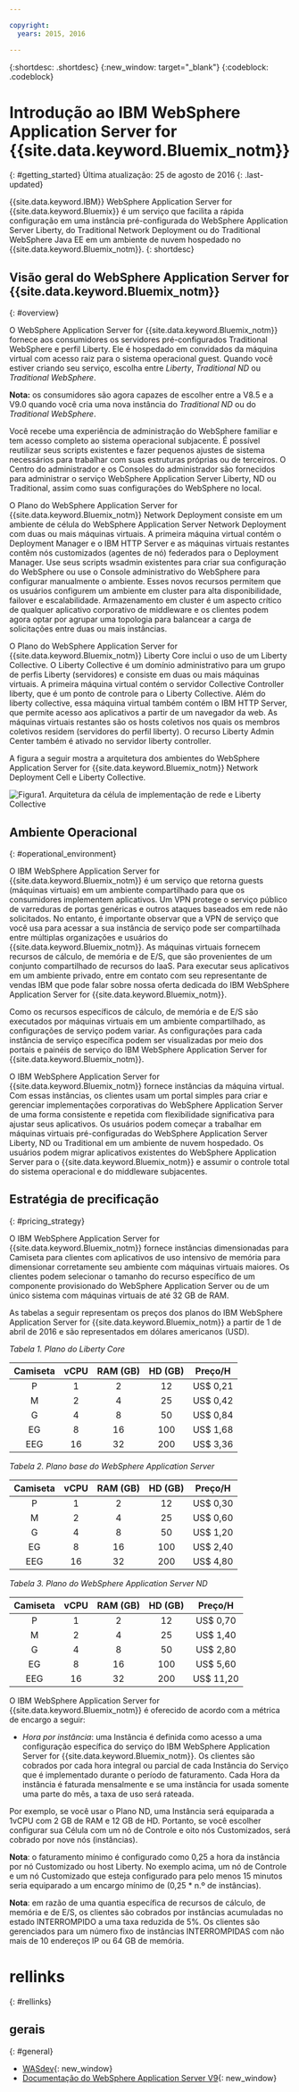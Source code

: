 ```yaml
---

copyright:
  years: 2015, 2016

---
```


{:shortdesc: .shortdesc}
{:new_window: target="_blank"}
{:codeblock: .codeblock}

# Introdução ao IBM WebSphere Application Server for {{site.data.keyword.Bluemix_notm}}
{: #getting_started}
Última atualização: 25 de agosto de 2016
{: .last-updated}

{{site.data.keyword.IBM}} WebSphere Application Server for {{site.data.keyword.Bluemix}} é um serviço que facilita a rápida configuração em uma instância pré-configurada do WebSphere Application Server Liberty, do Traditional Network Deployment ou do Traditional WebSphere Java EE em um ambiente de nuvem hospedado no {{site.data.keyword.Bluemix_notm}}.
{: shortdesc}

## Visão geral do WebSphere Application Server for {{site.data.keyword.Bluemix_notm}}
{: #overview}

O WebSphere Application Server for {{site.data.keyword.Bluemix_notm}} fornece aos consumidores os servidores pré-configurados Traditional WebSphere e perfil Liberty. Ele é hospedado em convidados da máquina
virtual com acesso raiz para o sistema operacional guest. Quando você estiver criando seu serviço, escolha entre *Liberty*, *Traditional ND* ou *Traditional WebSphere*.

**Nota:** os consumidores são agora capazes de escolher entre a V8.5 e a V9.0 quando você cria uma nova instância do *Traditional ND* ou do *Traditional WebSphere*.

Você recebe uma experiência de administração do WebSphere familiar e tem acesso completo
ao sistema operacional subjacente. É possível reutilizar seus scripts existentes e fazer pequenos ajustes de sistema
necessários para trabalhar com suas estruturas próprias ou de terceiros. O Centro do administrador e os Consoles do administrador são fornecidos para administrar o serviço WebSphere Application Server Liberty, ND ou Traditional, assim como suas configurações do WebSphere no local.

O Plano do WebSphere Application Server for {{site.data.keyword.Bluemix_notm}} Network Deployment consiste em um ambiente de célula do WebSphere Application Server Network Deployment com duas ou mais máquinas virtuais. A primeira máquina virtual contém o Deployment Manager e o IBM HTTP Server e as máquinas virtuais restantes contêm nós customizados (agentes de nó) federados para o Deployment Manager. Use seus scripts wsadmin existentes para criar sua configuração do WebSphere ou use
o Console administrativo do WebSphere para configurar manualmente o ambiente. Esses novos recursos permitem que os
usuários configurem um ambiente em cluster para alta disponibilidade, failover e escalabilidade. Armazenamento em cluster
é um aspecto crítico de qualquer aplicativo corporativo de middleware e os clientes podem agora optar por agrupar
uma topologia para balancear a carga de solicitações entre duas ou mais instâncias.

O Plano do WebSphere Application Server for {{site.data.keyword.Bluemix_notm}} Liberty Core inclui o uso de um Liberty Collective. O Liberty Collective é um domínio administrativo para um grupo de perfis Liberty (servidores) e consiste em duas ou mais máquinas virtuais. A
primeira máquina virtual contém o servidor Collective Controller liberty, que é um ponto de controle
para o Liberty Collective. Além do liberty collective, essa máquina virtual também
contém o IBM HTTP Server, que permite acesso aos aplicativos a partir de um navegador da web. As
máquinas virtuais restantes são os hosts coletivos nos quais os membros coletivos residem (servidores
do perfil liberty). O recurso Liberty Admin Center também é ativado no servidor liberty controller.

A figura a seguir mostra a arquitetura dos ambientes do WebSphere Application Server for {{site.data.keyword.Bluemix_notm}} Network Deployment Cell e Liberty Collective.

![Figura1. Arquitetura da célula de implementação de rede e Liberty Collective](images/CellCollectiveDiagram.gif)

## Ambiente Operacional
{: #operational_environment}

O IBM WebSphere Application Server for {{site.data.keyword.Bluemix_notm}} é um serviço que retorna guests
(máquinas virtuais) em um ambiente compartilhado para que os consumidores implementem aplicativos. Um VPN protege o serviço público de varreduras de portas genéricas e outros
ataques baseados em rede não solicitados. No entanto, é importante observar que a VPN de serviço que você usa para acessar
a sua instância de serviço pode ser compartilhada entre múltiplas organizações e usuários do
{{site.data.keyword.Bluemix_notm}}. As máquinas virtuais fornecem recursos de cálculo, de memória e de E/S, que são provenientes de
um conjunto compartilhado de recursos do IaaS. Para executar seus aplicativos em um ambiente privado, entre em contato com seu
representante de vendas IBM que pode falar sobre nossa oferta dedicada do IBM WebSphere Application Server for
{{site.data.keyword.Bluemix_notm}}.

Como os recursos específicos de cálculo, de memória e de E/S são executados
por máquinas virtuais em um ambiente compartilhado, as configurações de serviço podem variar. As configurações para cada instância de serviço específica
podem ser visualizadas por meio dos portais e painéis de serviço do
IBM WebSphere Application Server for {{site.data.keyword.Bluemix_notm}}.

O IBM WebSphere Application Server for {{site.data.keyword.Bluemix_notm}} fornece instâncias da máquina virtual. Com essas instâncias, os clientes usam um portal simples para criar e gerenciar implementações corporativas do WebSphere Application Server de uma forma consistente e repetida com flexibilidade significativa para ajustar seus aplicativos. Os usuários podem começar a trabalhar em máquinas virtuais pré-configuradas do WebSphere Application Server Liberty, ND ou Traditional em um ambiente de nuvem hospedado. Os usuários podem migrar aplicativos existentes do WebSphere Application Server para o {{site.data.keyword.Bluemix_notm}} e assumir o controle total do sistema operacional e do middleware subjacentes.

## Estratégia de precificação
{: #pricing_strategy}

O IBM WebSphere Application Server for
{{site.data.keyword.Bluemix_notm}} fornece instâncias
dimensionadas para Camiseta para clientes com aplicativos de uso
intensivo de memória para dimensionar corretamente seu ambiente com máquinas virtuais maiores. Os clientes podem selecionar o tamanho do recurso específico de um componente provisionado do WebSphere Application Server ou de um único sistema com máquinas virtuais de até 32 GB de RAM.

As tabelas a seguir representam os preços dos planos do IBM
WebSphere Application Server for {{site.data.keyword.Bluemix_notm}} a partir de 1 de abril de 2016 e são representados em dólares americanos (USD).

*Tabela 1. Plano do Liberty Core*

| **Camiseta** | **vCPU** | **RAM (GB)** | **HD (GB)** | **Preço/H** |       
|:-------------:|:----------:|:--------------:|:-------------:|:--------------:|
| P | 1 | 2 | 12 | US$ 0,21 |
| M | 2 | 4 | 25 | US$ 0,42 |
| G | 4 | 8 | 50 | US$ 0,84 |
| EG | 8 | 16 | 100 | US$ 1,68 |
| EEG | 16 | 32 | 200 | US$ 3,36 |

*Tabela 2. Plano base do WebSphere Application Server*

| **Camiseta** | **vCPU** | **RAM (GB)** | **HD (GB)** | **Preço/H** |       
|:-------------:|:----------:|:--------------:|:-------------:|:--------------:|
| P | 1 | 2 | 12 | US$ 0,30 |
| M | 2 | 4 | 25 | US$ 0,60 |
| G | 4 | 8 | 50 | US$ 1,20 |
| EG | 8 | 16 | 100 | US$ 2,40 |
| EEG | 16 | 32 | 200 | US$ 4,80 |

*Tabela 3. Plano do WebSphere Application Server ND*

| **Camiseta** | **vCPU** | **RAM (GB)** | **HD (GB)** | **Preço/H** |       
|:-------------:|:----------:|:--------------:|:-------------:|:--------------:|
| P | 1 | 2 | 12 | US$ 0,70 |
| M | 2 | 4 | 25 | US$ 1,40 |
| G | 4 | 8 | 50 | US$ 2,80 |
| EG | 8 | 16 | 100 | US$ 5,60 |
| EEG | 16 | 32 | 200 | US$ 11,20 |

<p></p>

O IBM WebSphere Application Server for {{site.data.keyword.Bluemix_notm}} é oferecido de acordo com a métrica de encargo a seguir:

*  *Hora por instância*: uma Instância é definida como acesso a uma configuração específica do serviço do IBM WebSphere Application Server for {{site.data.keyword.Bluemix_notm}}. Os clientes são cobrados por cada hora integral ou parcial de cada Instância do Serviço que é implementado durante o período de faturamento. Cada Hora da instância é faturada mensalmente e se uma instância for usada somente uma parte do mês, a taxa de uso será rateada.

Por exemplo, se você usar o Plano ND, uma Instância será equiparada a 1vCPU com 2 GB de RAM e 12 GB de HD. Portanto, se você escolher configurar sua Célula com um nó de Controle e oito nós Customizados, será cobrado por nove nós (instâncias).

**Nota**: o faturamento mínimo é configurado como 0,25 a hora da instância por nó Customizado ou host Liberty. No exemplo acima, um nó de Controle e um nó Customizado que esteja configurado para pelo menos 15 minutos seria equiparado a um encargo mínimo de (0,25 * n.º de instâncias).

**Nota**: em razão de uma quantia específica de recursos de cálculo, de memória e de E/S, os clientes são cobrados por instâncias acumuladas no estado INTERROMPIDO a uma taxa reduzida de 5%. Os clientes são gerenciados para um número fixo de instâncias INTERROMPIDAS com não mais de 10 endereços IP ou 64 GB de memória.

# rellinks
{: #rellinks}
## gerais
{: #general}
* [WASdev](https://developer.ibm.com/wasdev/){: new_window}
* [Documentação do WebSphere Application Server V9](http://www.ibm.com/support/knowledgecenter/SSEQTP_9.0.0/as_ditamaps/was900_welcome_base.html){: new_window}

